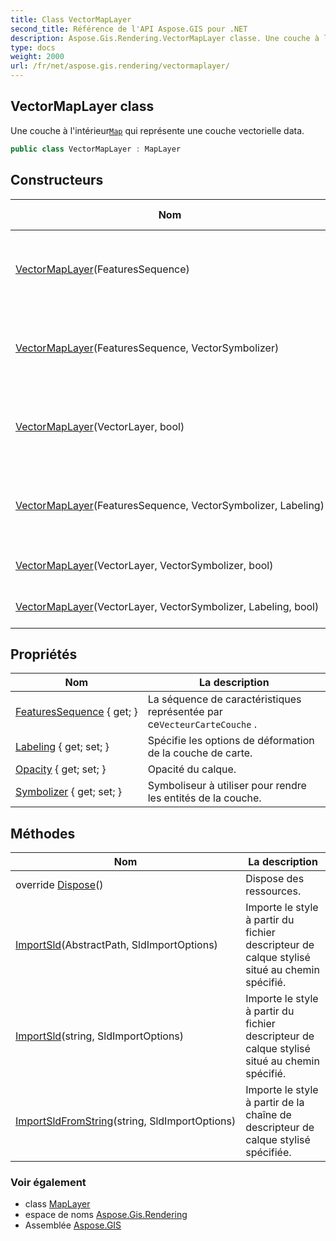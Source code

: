 ```yaml
---
title: Class VectorMapLayer
second_title: Référence de l'API Aspose.GIS pour .NET
description: Aspose.Gis.Rendering.VectorMapLayer classe. Une couche à lintérieurMap qui représente une couche vectorielle data.
type: docs
weight: 2000
url: /fr/net/aspose.gis.rendering/vectormaplayer/
---
```

## VectorMapLayer class

Une couche à l'intérieur[`Map`](../map/) qui représente une couche vectorielle data.

```csharp
public class VectorMapLayer : MapLayer
```

## Constructeurs

| Nom | La description |
| --- | --- |
| [VectorMapLayer](vectormaplayer/#constructor)(FeaturesSequence) | Crée une nouvelle instance avec le symboliseur par défaut. |
| [VectorMapLayer](vectormaplayer/#constructor_1)(FeaturesSequence, VectorSymbolizer) | Crée une nouvelle instance avec le symboliseur par défaut. |
| [VectorMapLayer](vectormaplayer/#constructor_5)(VectorLayer, bool) | Crée une nouvelle instance avec le symboliseur par défaut. |
| [VectorMapLayer](vectormaplayer/#constructor_2)(FeaturesSequence, VectorSymbolizer, Labeling) | Crée une nouvelle instance avec le symboliseur par défaut. |
| [VectorMapLayer](vectormaplayer/#constructor_4)(VectorLayer, VectorSymbolizer, bool) | Crée une nouvelle instance. |
| [VectorMapLayer](vectormaplayer/#constructor_3)(VectorLayer, VectorSymbolizer, Labeling, bool) | Crée une nouvelle instance. |

## Propriétés

| Nom | La description |
| --- | --- |
| [FeaturesSequence](../../aspose.gis.rendering/vectormaplayer/featuressequence/) { get; } | La séquence de caractéristiques représentée par ce`VecteurCarteCouche` . |
| [Labeling](../../aspose.gis.rendering/vectormaplayer/labeling/) { get; set; } | Spécifie les options de déformation de la couche de carte. |
| [Opacity](../../aspose.gis.rendering/maplayer/opacity/) { get; set; } | Opacité du calque. |
| [Symbolizer](../../aspose.gis.rendering/vectormaplayer/symbolizer/) { get; set; } | Symboliseur à utiliser pour rendre les entités de la couche. |

## Méthodes

| Nom | La description |
| --- | --- |
| override [Dispose](../../aspose.gis.rendering/vectormaplayer/dispose/)() | Dispose des ressources. |
| [ImportSld](../../aspose.gis.rendering/vectormaplayer/importsld/#importsld)(AbstractPath, SldImportOptions) | Importe le style à partir du fichier descripteur de calque stylisé situé au chemin spécifié. |
| [ImportSld](../../aspose.gis.rendering/vectormaplayer/importsld/#importsld_1)(string, SldImportOptions) | Importe le style à partir du fichier descripteur de calque stylisé situé au chemin spécifié. |
| [ImportSldFromString](../../aspose.gis.rendering/vectormaplayer/importsldfromstring/)(string, SldImportOptions) | Importe le style à partir de la chaîne de descripteur de calque stylisé spécifiée. |

### Voir également

* class [MapLayer](../maplayer/)
* espace de noms [Aspose.Gis.Rendering](../../aspose.gis.rendering/)
* Assemblée [Aspose.GIS](../../)


